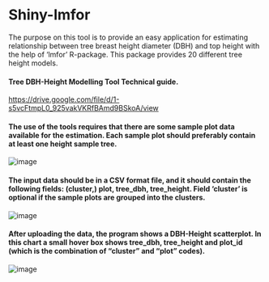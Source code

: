 # Shiny-lmfor
The purpose on this tool is to provide an easy application for estimating relationship between tree breast height diameter (DBH) and top height with the help of ‘lmfor’ R-package. 
This package provides 20 different tree height models.


#### Tree DBH-Height Modelling Tool Technical guide.
https://drive.google.com/file/d/1-s5vcFtmpL0_925vakVKRfBAmd9BSkoA/view

#### The use of the tools requires that there are some sample plot data available for the estimation. Each sample plot should preferably contain at least one height sample tree.  
![image](https://user-images.githubusercontent.com/37068938/113997441-70af1b00-9858-11eb-9f3a-794ad0c3b80b.png)

#### The input data should be in a CSV format file, and it should contain the following fields: (cluster,) plot, tree_dbh,  tree_height. Field ‘cluster’ is optional if the sample plots are grouped into the clusters. 
![image](https://user-images.githubusercontent.com/37068938/113997735-b835a700-9858-11eb-9754-ab755f53f47a.png)

#### After uploading the data, the program shows a DBH-Height scatterplot. In this chart a small hover box shows tree_dbh, tree_height and plot_id (which is the combination of “cluster” and “plot” codes). 
![image](https://user-images.githubusercontent.com/37068938/114035477-6bb19200-987f-11eb-9c51-4d3dbd4f51c7.png)

